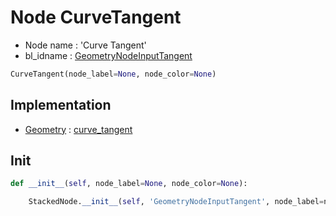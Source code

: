 # Node CurveTangent

- Node name : 'Curve Tangent'
- bl_idname : [GeometryNodeInputTangent](https://docs.blender.org/api/current/bpy.types.GeometryNodeInputTangent.html)


``` python
CurveTangent(node_label=None, node_color=None)
```
## Implementation

- [Geometry](/docs/GeoNodes/Geometry.md) : [curve_tangent](/docs/GeoNodes/Geometry.md#curve_tangent)

## Init

``` python
def __init__(self, node_label=None, node_color=None):

    StackedNode.__init__(self, 'GeometryNodeInputTangent', node_label=node_label, node_color=node_color)
```
